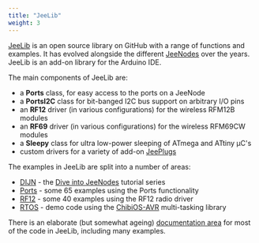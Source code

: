 ```yaml
---
title: "JeeLib"
weight: 3
---
```


[JeeLib](https://github.com/jcw/jeelib) is an open source library on GitHub with
a range of functions and examples. It has evolved alongside the different
[JeeNodes](../hardware) over the years. JeeLib is an add-on library for the
Arduino IDE.

The main components of JeeLib are:

* a **Ports** class, for easy access to the ports on a JeeNode
* a **PortsI2C** class for bit-banged I2C bus support on arbitrary I/O pins
* an **RF12** driver (in various configurations) for the wireless RFM12B modules
* an **RF69** driver (in various configurations) for the wireless RFM69CW
  modules
* a **Sleepy** class for ultra low-power sleeping of ATmega and ATtiny µC's
* custom drivers for a variety of add-on
  [JeePlugs](https://jeelabs.net/projects/hardware/wiki)

The examples in JeeLib are split into a number of areas:

* [DIJN](https://github.com/jcw/jeelib/tree/master/examples/DIJN) - the [Dive
  into JeeNodes](https://jeelabs.net/projects/cafe/wiki/Dive_Into_JeeNodes)
  tutorial series
* [Ports](https://github.com/jcw/jeelib/tree/master/examples/Ports) - some 65
  examples using the Ports functionality
* [RF12](https://github.com/jcw/jeelib/tree/master/examples/RF12) - some 40
  examples using the RF12 radio driver
* [RTOS](https://github.com/jcw/jeelib/tree/master/examples/RTOS) - demo code
  using the [ChibiOS-AVR](https://github.com/matteoserva/ChibiOS-AVR/)
  multi-tasking library

There is an elaborate (but somewhat ageing) [documentation
area](https://jeelabs.org/pub/docs/jeelib/files.html) for most of the code in
JeeLib, including many examples.
